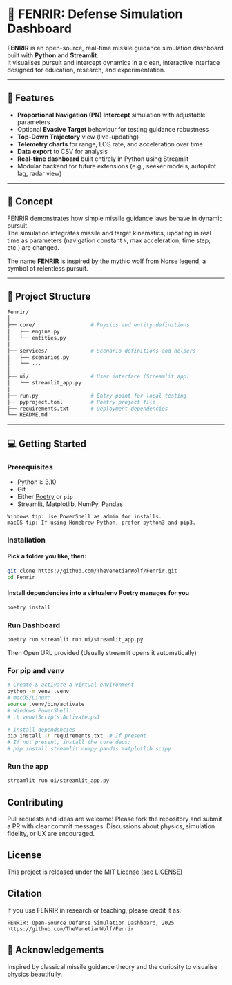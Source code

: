 # 🐺 FENRIR: Defense Simulation Dashboard

**FENRIR** is an open-source, real-time missile guidance simulation dashboard built with **Python** and **Streamlit**.  
It visualises pursuit and intercept dynamics in a clean, interactive interface designed for education, research, and experimentation.

---

## 🚀 Features

- **Proportional Navigation (PN) Intercept** simulation with adjustable parameters  
- Optional **Evasive Target** behaviour for testing guidance robustness  
- **Top-Down Trajectory** view (live-updating)  
- **Telemetry charts** for range, LOS rate, and acceleration over time  
- **Data export** to CSV for analysis  
- **Real-time dashboard** built entirely in Python using Streamlit  
- Modular backend for future extensions (e.g., seeker models, autopilot lag, radar view)

---

## 🧠 Concept

FENRIR demonstrates how simple missile guidance laws behave in dynamic pursuit.  
The simulation integrates missile and target kinematics, updating in real time as parameters (navigation constant `N`, max acceleration, time step, etc.) are changed.

The name **FENRIR** is inspired by the mythic wolf from Norse legend, a symbol of relentless pursuit.

---

## 🧩 Project Structure

```bash
Fenrir/
│
├── core/                  # Physics and entity definitions
│   ├── engine.py
│   └── entities.py
│
├── services/              # Scenario definitions and helpers
│   ├── scenarios.py
│   └── ...
│
├── ui/                    # User interface (Streamlit app)
│   └── streamlit_app.py
│
├── run.py                 # Entry point for local testing
├── pyproject.toml         # Poetry project file
├── requirements.txt       # Deployment dependencies
└── README.md
```
---

## 💻 Getting Started

### Prerequisites
- Python ≥ 3.10  
- Git
- Either [Poetry](https://python-poetry.org/) or `pip`  
- Streamlit, Matplotlib, NumPy, Pandas

```text
Windows tip: Use PowerShell as admin for installs.
macOS tip: If using Homebrew Python, prefer python3 and pip3.
```

### Installation

#### Pick a folder you like, then:
```bash
git clone https://github.com/TheVenetianWolf/Fenrir.git
cd Fenrir
```

#### Install dependencies into a virtualenv Poetry manages for you
```bash
poetry install
```

### Run Dashboard
```bash
poetry run streamlit run ui/streamlit_app.py
```

Then Open URL provided (Usually streamlit opens it automatically)

### For pip and venv
```bash
# Create & activate a virtual environment
python -m venv .venv
# macOS/Linux:
source .venv/bin/activate
# Windows PowerShell:
# .\.venv\Scripts\Activate.ps1

# Install dependencies
pip install -r requirements.txt  # If present
# If not present, install the core deps:
# pip install streamlit numpy pandas matplotlib scipy
```

### Run the app
```bash
streamlit run ui/streamlit_app.py
```

## Contributing
Pull requests and ideas are welcome!
Please fork the repository and submit a PR with clear commit messages.
Discussions about physics, simulation fidelity, or UX are encouraged.

## License
This project is released under the MIT License (see LICENSE)

## Citation
If you use FENRIR in research or teaching, please credit it as:
```text
FENRIR: Open-Source Defense Simulation Dashboard, 2025
https://github.com/TheVenetianWolf/Fenrir
```

## 🐾 Acknowledgements
Inspired by classical missile guidance theory and the curiosity to visualise physics beautifully.